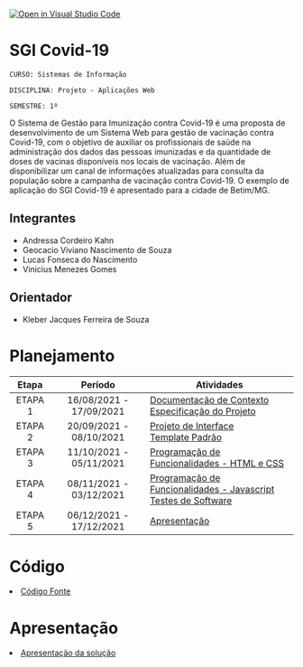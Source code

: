 [![Open in Visual Studio Code](https://classroom.github.com/assets/open-in-vscode-f059dc9a6f8d3a56e377f745f24479a46679e63a5d9fe6f495e02850cd0d8118.svg)](https://classroom.github.com/online_ide?assignment_repo_id=443948&assignment_repo_type=GroupAssignmentRepo)
# SGI Covid-19

`CURSO: Sistemas de Informação`

`DISCIPLINA: Projeto - Aplicações Web`

`SEMESTRE: 1º`

O Sistema de Gestão para Imunização contra Covid-19 é uma proposta de desenvolvimento de um Sistema Web para gestão de vacinação contra Covid-19, com o objetivo de auxiliar os profissionais de saúde na administração dos dados das pessoas imunizadas e da quantidade de doses de vacinas disponíveis nos locais de vacinação. Além de disponibilizar um canal de informações atualizadas para consulta da população sobre a campanha de vacinação contra Covid-19. O exemplo de aplicação do SGI Covid-19 é apresentado para a cidade de Betim/MG.   

## Integrantes

* Andressa Cordeiro Kahn
* Geocacio Viviano Nascimento de Souza
* Lucas Fonseca do Nascimento
* Vinicius Menezes Gomes

## Orientador

* Kleber Jacques Ferreira de Souza

# Planejamento

| Etapa         | Período                   | Atividades |
|  :----:   |  :----:               | ----------- |
| ETAPA 1       | 16/08/2021 - 17/09/2021   |[Documentação de Contexto](docs/context.md) <br> [Especificação do Projeto](docs/especification.md) |
| ETAPA 2       | 20/09/2021 - 08/10/2021   |[Projeto de Interface](docs/interface.md) <br> [Template Padrão](docs/template.md) |
| ETAPA 3       | 11/10/2021 - 05/11/2021   |[Programação de Funcionalidades - HTML e CSS](docs/development.md) |
| ETAPA 4       | 08/11/2021 - 03/12/2021   |[Programação de Funcionalidades - Javascript](docs/development.md) <br> [Testes de Software ](docs/tests.md) |
| ETAPA 5       | 06/12/2021 - 17/12/2021   | [Apresentação](presentation/README.md) |

# Código

<li><a href="src/README.md"> Código Fonte</a></li>

# Apresentação

<li><a href="presentation/README.md"> Apresentação da solução</a></li>
